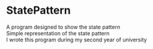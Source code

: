 # StatePattern
A program designed to show the state pattern <br/>
Simple representation of the state pattern <br/>
I wrote this program during my second year of university <br/>
